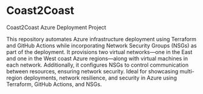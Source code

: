 # Coast2Coast
Coast2Coast Azure Deployment Project


This repository automates Azure infrastructure deployment using Terraform and GitHub Actions while incorporating Network Security Groups (NSGs) as part of the deployment. It provisions two virtual networks—one in the East and one in the West coast Azure regions—along with virtual machines in each network. Additionally, it configures NSGs to control communication between resources, ensuring network security. Ideal for showcasing multi-region deployments, network resilience, and security in Azure using Terraform, GitHub Actions, and NSGs.
